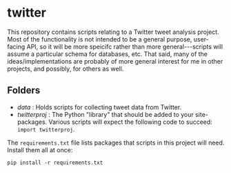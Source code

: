 twitter
=======

This repository contains scripts relating to a Twitter tweet analysis project. Most of the functionality is not intended to be a general purpose, user-facing API, so it will be more speicifc rather than more general---scripts will assume a particular schema for databases, etc. That said, many of the ideas/implementations are probably of more general interest for me in other projects, and possibly, for others as well.

Folders
-------

-   *data* : Holds scripts for collecting tweet data from Twitter.
-   *twitterproj* : The Python "library" that should be added to your
    site-packages. Various scripts will expect the following code to
    succeed: `import twitterproj`.

The `requirements.txt` file lists packages that scripts in this project
will need. Install them all at once:

    pip install -r requirements.txt

